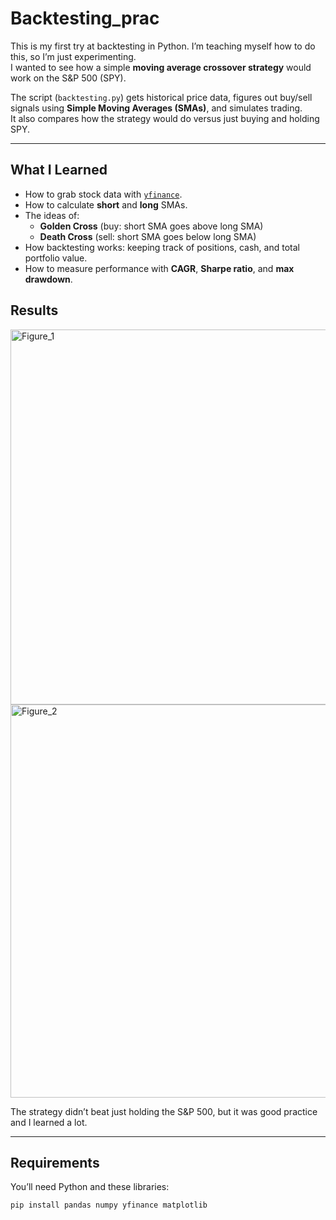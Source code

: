 # Backtesting_prac

This is my first try at backtesting in Python. I’m teaching myself how to do this, so I’m just experimenting.  
I wanted to see how a simple **moving average crossover strategy** would work on the S&P 500 (SPY).

The script (`backtesting.py`) gets historical price data, figures out buy/sell signals using **Simple Moving Averages (SMAs)**, and simulates trading.  
It also compares how the strategy would do versus just buying and holding SPY.

---

## What I Learned
- How to grab stock data with [`yfinance`](https://pypi.org/project/yfinance/).  
- How to calculate **short** and **long** SMAs.  
- The ideas of:
  - **Golden Cross** (buy: short SMA goes above long SMA)  
  - **Death Cross** (sell: short SMA goes below long SMA)  
- How backtesting works: keeping track of positions, cash, and total portfolio value.  
- How to measure performance with **CAGR**, **Sharpe ratio**, and **max drawdown**.

## Results
<img width="1200" height="600" alt="Figure_1" src="https://github.com/user-attachments/assets/d8705f74-8340-401f-9aab-be0178f43d7f" />


<img width="1344" height="629" alt="Figure_2" src="https://github.com/user-attachments/assets/7aba07f5-24ef-42d3-bbf8-7261669b9a27" />

The strategy didn’t beat just holding the S&P 500, but it was good practice and I learned a lot.

---

## Requirements
You’ll need Python and these libraries:

```bash
pip install pandas numpy yfinance matplotlib
